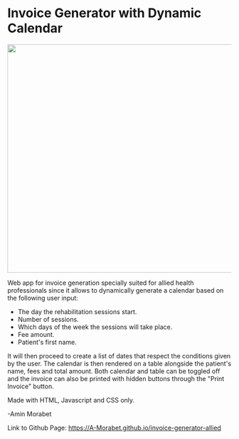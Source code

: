# Invoice Generator with Dynamic Calendar

<img src="https://github.com/A-Morabet/invoice-generator-allied/blob/main/invoice.gif" width="512">

Web app for invoice generation specially suited
for allied health professionals since it allows to dynamically
generate a calendar based on the following user input:

- The day the rehabilitation sessions start.
- Number of sessions.
- Which days of the week the sessions will take place.
- Fee amount.
- Patient's first name.

It will then proceed to create a list of dates that respect the
conditions given by the user. The calendar is then rendered
on a table alongside the patient's name, fees and total amount.
Both calendar and table can be toggled off and the invoice can 
also be printed with hidden buttons through the "Print Invoice" button.

Made with HTML, Javascript and CSS only.

-Amin Morabet

Link to Github Page: https://A-Morabet.github.io/invoice-generator-allied
